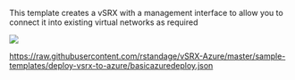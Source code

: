 This template creates a vSRX with a management interface to allow you to connect it into existing virtual networks as required

<a href="https://portal.azure.com/#create/Microsoft.Template/uri/https%3A%2F%2Fraw.githubusercontent.com%2Frstandage%2FvSRX-Azure%2Fmaster%2Fsample-templates%2Fdeploy-vsrx-to-azure%2Fbasicazuredeploy.json" target="_blank">
    <img src="http://azuredeploy.net/deploybutton.png"/>
</a>


https://raw.githubusercontent.com/rstandage/vSRX-Azure/master/sample-templates/deploy-vsrx-to-azure/basicazuredeploy.json
